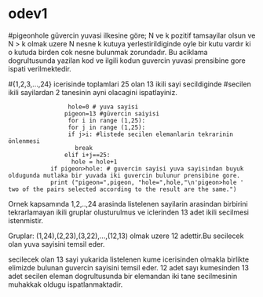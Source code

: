 # odev1
#pigeonhole
güvercin yuvasi ilkesine göre; N ve k pozitif tamsayilar olsun ve N > k olmak uzere N nesne k kutuya yerlestirildiginde oyle bir kutu vardır ki o kutuda birden cok nesne bulunmak zorundadır.
Bu aciklama dogrultusunda yazilan kod  ve ilgili kodun guvercin yuvasi prensibine gore ispati verilmektedir.

#{1,2,3,...,24}  icerisinde toplamlari 25 olan 13 ikili sayi secildiginde
#secilen ikili sayilardan 2 tanesinin ayni olacagini ispatlayiniz.

                     hole=0 # yuva sayisi
                    pigeon=13 #güvercin saiyisi
                     for i in range (1,25): 
                     for j in range (1,25):
                     if j>i: #listede secilen elemanlarin tekrarinin önlenmesi
                       break
                    elif i+j==25: 
                      hole = hole+1
                if pigeon>hole: # guvercin sayisi yuva sayisindan buyuk oldugunda mutlaka bir yuvada iki guvercin bulunur prensibine gore.
                print ("pigeon=",pigeon, "hole=",hole,"\n'pigeon>hole '  two of the pairs selected according to the result are the same.")
 
 

Ornek kapsamında 1,2,..,24 arasinda listelenen sayilarin arasindan birbirini tekrarlamayan ikili gruplar olusturulmus ve iclerinden 13 adet ikili secilmesi istenmistir.

Gruplar: (1,24),(2,23),(3,22),...,(12,13) olmak uzere 12 adettir.Bu secilecek olan yuva sayisini temsil eder.

secilecek olan 13 sayi yukarida listelenen kume icerisinden olmakla birlikte elimizde bulunan guvercin sayisini temsil eder.
12 adet sayı kumesinden 13 adet secilen eleman dogrultusunda  bir elemandan iki tane secilmesinin muhakkak oldugu ispatlanmaktadir.
